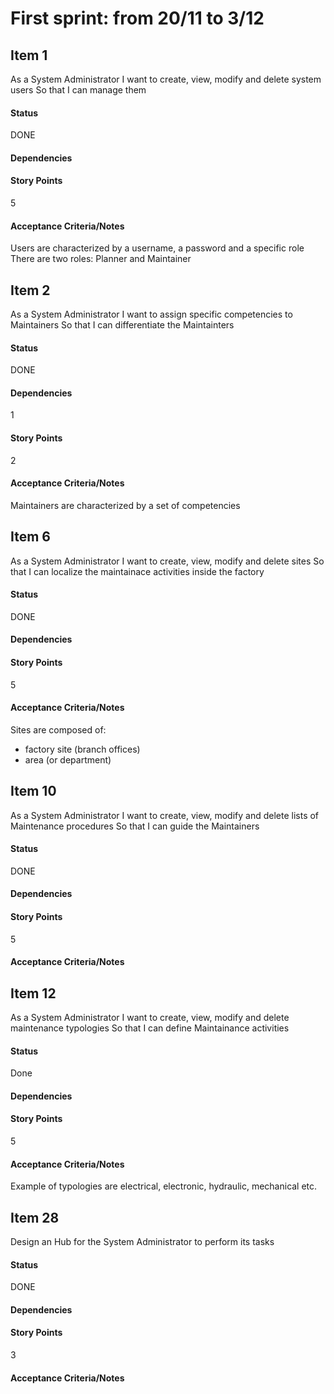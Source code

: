 # First sprint: from 20/11 to 3/12

## Item 1
As a System Administrator
I want to create, view, modify and delete system users
So that I can manage them
#### Status
DONE
#### Dependencies
#### Story Points
5
#### Acceptance Criteria/Notes
Users are characterized by a username, a password and a specific role
There are two roles: Planner and Maintainer



## Item 2 
As a System Administrator
I want to assign specific competencies to Maintainers
So that I can differentiate the Maintainters
#### Status
DONE
#### Dependencies
1
#### Story Points
2
#### Acceptance Criteria/Notes
Maintainers are characterized by a set of competencies



## Item 6 
As a System Administrator
I want to create, view, modify and delete sites
So that I can localize the maintainace activities inside the factory
#### Status
DONE
#### Dependencies

#### Story Points
5
#### Acceptance Criteria/Notes
Sites are composed of:
- factory site (branch offices)
- area (or department)


 
## Item 10
As a System Administrator
I want to create, view, modify and delete lists of Maintenance procedures
So that I can guide the Maintainers
#### Status
DONE
#### Dependencies

#### Story Points
5
#### Acceptance Criteria/Notes



## Item 12
As a System Administrator
I want to create, view, modify and delete maintenance typologies
So that I can define Maintainance activities
#### Status
Done
#### Dependencies

#### Story Points
5
#### Acceptance Criteria/Notes
Example of typologies are electrical, electronic, hydraulic, mechanical etc.


## Item 28
Design an Hub for the System Administrator to perform its tasks
#### Status
DONE
#### Dependencies
#### Story Points
3
#### Acceptance Criteria/Notes

